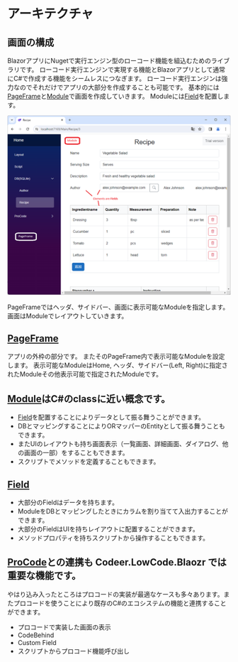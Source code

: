 # アーキテクチャ

## 画面の構成
BlazorアプリにNugetで実行エンジン型のローコード機能を組込むためのライブラリです。
ローコード実行エンジンで実現する機能とBlazorアプリとして通常にC#で作成する機能をシームレスにつなぎます。
ローコード実行エンジンは強力なのでそれだけでアプリの大部分を作成することも可能です。
基本的には[PageFrame](page_frame.md)と[Module](module.md)で画面を作成していきます。
Moduleには[Field](field.md)を配置します。

<img src="../Image/pageframe_and_module.png">

PageFrameではヘッダ、サイドバー、画面に表示可能なModuleを指定します。
画面はModuleでレイアウトしていきます。

## [PageFrame](page_frame.md)
アプリの外枠の部分です。
またそのPageFrame内で表示可能なModuleを設定します。
表示可能なModuleはHome, ヘッダ、サイドバー(Left, Right)に指定されたModuleその他表示可能で指定されたModuleです。

## [Module](module.md)はC#のclassに近い概念です。
- [Field](field.md)を配置することによりデータとして振る舞うことができます。
- DBとマッピングすることによりORマッパーのEntityとして振る舞うこともできます。
- またUIのレイアウトも持ち画面表示（一覧画面、詳細画面、ダイアログ、他の画面の一部）をすることもできます。
- スクリプトでメソッドを定義することもできます。

## [Field](field.md)
- 大部分のFieldはデータを持ちます。
- ModuleをDBとマッピングしたときにカラムを割り当てて入出力することができます。
- 大部分のFieldはUIを持ちレイアウトに配置することができます。
- メソッドプロパティを持ちスクリプトから操作することもできます。

## [ProCode](procode.md)との連携も Codeer.LowCode.Blaozr では重要な機能です。
やはり込み入ったところはプロコードの実装が最適なケースも多々あります。またプロコードを使うことにより既存のC#のエコシステムの機能と連携することができます。
- プロコードで実装した画面の表示
- CodeBehind
- Custom Field
- スクリプトからプロコード機能呼び出し

